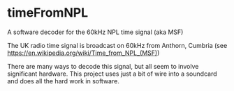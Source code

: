 # timeFromNPL

A software decoder for the 60kHz NPL time signal (aka MSF)

The UK radio time signal is broadcast on 60kHz from Anthorn, Cumbria (see https://en.wikipedia.org/wiki/Time_from_NPL_(MSF))

There are many ways to decode this signal, but all seem to involve significant hardware.  This project uses just a bit of wire into a soundcard and does all the hard work in software.

